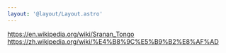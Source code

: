 ```yaml
---
layout: '@layout/Layout.astro'
---
```

https://en.wikipedia.org/wiki/Sranan_Tongo
https://zh.wikipedia.org/wiki/%E4%B8%9C%E5%B9%B2%E8%AF%AD
